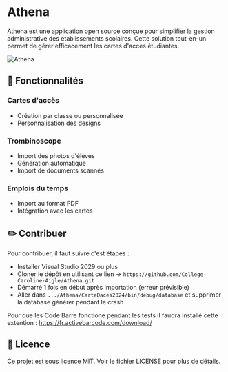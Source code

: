 # Athena
Athena est une application open source conçue pour simplifier la gestion administrative des établissements scolaires.
Cette solution tout-en-un permet de gérer efficacement les cartes d'accès étudiantes.

![Athena](https://github.com/user-attachments/assets/e95fee4a-ec3b-4fc5-ba11-a275a664a926)

## 🎯 Fonctionnalités
### Cartes d'accès
- Création par classe ou personnalisée
- Personnalisation des designs

### Trombinoscope
- Import des photos d'élèves
- Génération automatique
- Import de documents scannés

### Emplois du temps
- Import au format PDF
- Intégration avec les cartes

## ✏️ Contribuer
Pour contribuer, il faut suivre c'est étapes :
- Installer Visual Studio 2029 ou plus
- Cloner le dépôt en utilisant ce lien → ```https://github.com/College-Caroline-Aigle/Athena.git```
- Démarré 1 fois en début après importation (erreur prévisible)
- Aller dans ```.../Athena/CarteDaces2024/bin/debug/database``` et supprimer la database générer pendant le crash

Pour que les Code Barre fonctione pendant les tests il faudra installé cette extention :
https://fr.activebarcode.com/download/

## 📝 Licence
Ce projet est sous licence MIT. Voir le fichier LICENSE pour plus de détails.
